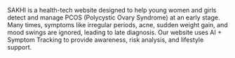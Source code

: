 SAKHI is a health-tech website designed to help young women and girls detect and manage PCOS (Polycystic Ovary Syndrome) at an early stage. Many times, symptoms like irregular periods, acne, sudden weight gain, and mood swings are ignored, leading to late diagnosis. Our website uses AI + Symptom Tracking to provide awareness, risk analysis, and lifestyle support.
